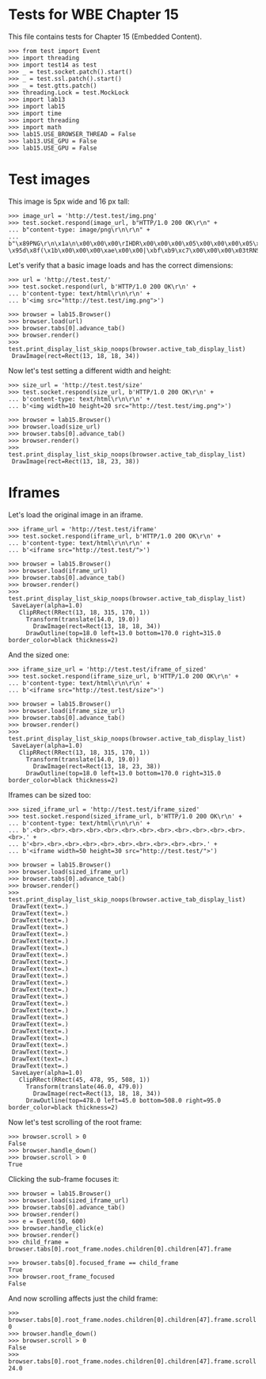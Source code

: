 Tests for WBE Chapter 15
========================

This file contains tests for Chapter 15 (Embedded Content).

    >>> from test import Event
    >>> import threading
    >>> import test14 as test
    >>> _ = test.socket.patch().start()
    >>> _ = test.ssl.patch().start()
    >>> _ = test.gtts.patch()
    >>> threading.Lock = test.MockLock
    >>> import lab13
    >>> import lab15
    >>> import time
    >>> import threading
    >>> import math
    >>> lab15.USE_BROWSER_THREAD = False
    >>> lab13.USE_GPU = False
    >>> lab15.USE_GPU = False

Test images
===========

This image is 5px wide and 16 px tall:

    >>> image_url = 'http://test.test/img.png'
    >>> test.socket.respond(image_url, b"HTTP/1.0 200 OK\r\n" +
    ... b"content-type: image/png\r\n\r\n" +
    ... b"\x89PNG\r\n\x1a\n\x00\x00\x00\rIHDR\x00\x00\x00\x05\x00\x00\x00\x05\x08\x03\x00\x00\x00\xba\xb1\xd6\xd7\x00\x00\x00\x08acTL\x00\x00\x00\x02\x00\x00\x00\x07m\xe9\x06\xd3\x00\x00\x00\x0fPLTE\x00\x00\x00?\x95d\x8f(\x1b\x00\x00\x00\xae\x00\x00|\xbf\xb9\xc7\x00\x00\x00\x03tRNS\x00\x8e\xd1\xae\xa2\x93Y\x00\x00\x00\x1bIDAT\x08\xd7=\x86\xb1\t\x00\x00\x00\x82\x84\xfe\xff\xb9\\R\x04\x89\x10X\xfa\x97\x02\x03\x1b\x004\xee\xba\xc9\xa4\x00\x00\x00\x1afcTL\x00\x00\x00\x00\x00\x00\x00\x04\x00\x00\x00\x01\x00\x00\x00\x01\x00\x00\x00\x00\x00Z\xc7\x00\x00\x00\x0c\xb5\xcf\x19\x00\x00\x00\x13fdAT\x00\x00\x00\x01\x08\xd7\x01\x04\x00\xfb\xff\x01\x04\x00\x00\x00\x14\x00\x06cS\x8f\xf5\x00\x00\x00\x1afcTL\x00\x00\x00\x02\x00\x00\x00\x03\x00\x00\x00\x02\x00\x00\x00\x01\x00\x00\x00\x02\x00\xc8\x00d\x00\x01Uz\x1dN\x00\x00\x00\x17fdAT\x00\x00\x00\x03\x08\xd7\x01\x08\x00\xf7\xff\x00\x01\x00\x01\x00\x01\x01\x01\x00\x1a\x00\x061`\xa4\t\x00\x00\x00\x00IEND\xaeB`\x82")

Let's verify that a basic image loads and has the correct dimensions:

    >>> url = 'http://test.test/'
    >>> test.socket.respond(url, b'HTTP/1.0 200 OK\r\n' +
    ... b'content-type: text/html\r\n\r\n' +
    ... b'<img src="http://test.test/img.png">')

    >>> browser = lab15.Browser()
    >>> browser.load(url)
    >>> browser.tabs[0].advance_tab()
    >>> browser.render()
    >>> test.print_display_list_skip_noops(browser.active_tab_display_list)
     DrawImage(rect=Rect(13, 18, 18, 34))

Now let's test setting a different width and height:

    >>> size_url = 'http://test.test/size'
    >>> test.socket.respond(size_url, b'HTTP/1.0 200 OK\r\n' +
    ... b'content-type: text/html\r\n\r\n' +
    ... b'<img width=10 height=20 src="http://test.test/img.png">')

    >>> browser = lab15.Browser()
    >>> browser.load(size_url)
    >>> browser.tabs[0].advance_tab()
    >>> browser.render()
    >>> test.print_display_list_skip_noops(browser.active_tab_display_list)
     DrawImage(rect=Rect(13, 18, 23, 38))

Iframes
=======

Let's load the original image in an iframe.

    >>> iframe_url = 'http://test.test/iframe'
    >>> test.socket.respond(iframe_url, b'HTTP/1.0 200 OK\r\n' +
    ... b'content-type: text/html\r\n\r\n' +
    ... b'<iframe src="http://test.test/">')

    >>> browser = lab15.Browser()
    >>> browser.load(iframe_url)
    >>> browser.tabs[0].advance_tab()
    >>> browser.render()
    >>> test.print_display_list_skip_noops(browser.active_tab_display_list)
     SaveLayer(alpha=1.0)
       ClipRRect(RRect(13, 18, 315, 170, 1))
         Transform(translate(14.0, 19.0))
           DrawImage(rect=Rect(13, 18, 18, 34))
         DrawOutline(top=18.0 left=13.0 bottom=170.0 right=315.0 border_color=black thickness=2)

And the sized one:

    >>> iframe_size_url = 'http://test.test/iframe_of_sized'
    >>> test.socket.respond(iframe_size_url, b'HTTP/1.0 200 OK\r\n' +
    ... b'content-type: text/html\r\n\r\n' +
    ... b'<iframe src="http://test.test/size">')

    >>> browser = lab15.Browser()
    >>> browser.load(iframe_size_url)
    >>> browser.tabs[0].advance_tab()
    >>> browser.render()
    >>> test.print_display_list_skip_noops(browser.active_tab_display_list)
     SaveLayer(alpha=1.0)
       ClipRRect(RRect(13, 18, 315, 170, 1))
         Transform(translate(14.0, 19.0))
           DrawImage(rect=Rect(13, 18, 23, 38))
         DrawOutline(top=18.0 left=13.0 bottom=170.0 right=315.0 border_color=black thickness=2)

Iframes can be sized too:

    >>> sized_iframe_url = 'http://test.test/iframe_sized'
    >>> test.socket.respond(sized_iframe_url, b'HTTP/1.0 200 OK\r\n' +
    ... b'content-type: text/html\r\n\r\n' +
    ... b'.<br>.<br>.<br>.<br>.<br>.<br>.<br>.<br>.<br>.<br>.<br>.<br>.<br>.' +
    ... b'<br>.<br>.<br>.<br>.<br>.<br>.<br>.<br>.<br>.<br>.' +
    ... b'<iframe width=50 height=30 src="http://test.test/">')

    >>> browser = lab15.Browser()
    >>> browser.load(sized_iframe_url)
    >>> browser.tabs[0].advance_tab()
    >>> browser.render()
    >>> test.print_display_list_skip_noops(browser.active_tab_display_list)
     DrawText(text=.)
     DrawText(text=.)
     DrawText(text=.)
     DrawText(text=.)
     DrawText(text=.)
     DrawText(text=.)
     DrawText(text=.)
     DrawText(text=.)
     DrawText(text=.)
     DrawText(text=.)
     DrawText(text=.)
     DrawText(text=.)
     DrawText(text=.)
     DrawText(text=.)
     DrawText(text=.)
     DrawText(text=.)
     DrawText(text=.)
     DrawText(text=.)
     DrawText(text=.)
     DrawText(text=.)
     DrawText(text=.)
     DrawText(text=.)
     DrawText(text=.)
     DrawText(text=.)
     SaveLayer(alpha=1.0)
       ClipRRect(RRect(45, 478, 95, 508, 1))
         Transform(translate(46.0, 479.0))
           DrawImage(rect=Rect(13, 18, 18, 34))
         DrawOutline(top=478.0 left=45.0 bottom=508.0 right=95.0 border_color=black thickness=2)

Now let's test scrolling of the root frame:

    >>> browser.scroll > 0
    False
    >>> browser.handle_down()
    >>> browser.scroll > 0
    True

Clicking the sub-frame focuses it:

    >>> browser = lab15.Browser()
    >>> browser.load(sized_iframe_url)
    >>> browser.tabs[0].advance_tab()
    >>> browser.render()
    >>> e = Event(50, 600)
    >>> browser.handle_click(e)
    >>> browser.render()
    >>> child_frame = browser.tabs[0].root_frame.nodes.children[0].children[47].frame

    >>> browser.tabs[0].focused_frame == child_frame
    True
    >>> browser.root_frame_focused
    False

And now scrolling affects just the child frame:

    >>> browser.tabs[0].root_frame.nodes.children[0].children[47].frame.scroll
    0
    >>> browser.handle_down()
    >>> browser.scroll > 0
    False
    >>> browser.tabs[0].root_frame.nodes.children[0].children[47].frame.scroll
    24.0